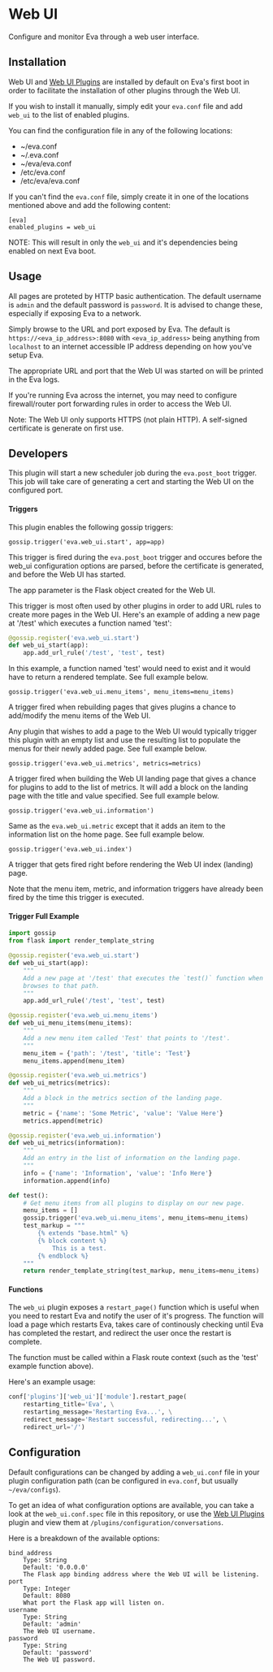 Web UI
======

Configure and monitor Eva through a web user interface.

## Installation

Web UI and [Web UI Plugins](https://github.com/edouardpoitras/eva-web-ui-plugins) are installed by default on Eva's first boot in order to facilitate the installation of other plugins through the Web UI.

If you wish to install it manually, simply edit your `eva.conf` file and add `web_ui` to the list of enabled plugins.

You can find the configuration file in any of the following locations:

* ~/eva.conf
* ~/.eva.conf
* ~/eva/eva.conf
* /etc/eva.conf
* /etc/eva/eva.conf

If you can't find the `eva.conf` file, simply create it in one of the locations mentioned above and add the following content:

    [eva]
    enabled_plugins = web_ui

NOTE: This will result in only the `web_ui` and it's dependencies being enabled on next Eva boot.

## Usage

All pages are proteted by HTTP basic authentication.
The default username is `admin` and the default password is `password`.
It is advised to change these, especially if exposing Eva to a network.

Simply browse to the URL and port exposed by Eva. The default is `https://<eva_ip_address>:8080` with `<eva_ip_address>` being anything from `localhost` to an internet accessible IP address depending on how you've setup Eva.

The appropriate URL and port that the Web UI was started on will be printed in the Eva logs.

If you're running Eva across the internet, you may need to configure firewall/router port forwarding rules in order to access the Web UI.

Note: The Web UI only supports HTTPS (not plain HTTP).
A self-signed certificate is generate on first use.

## Developers

This plugin will start a new scheduler job during the `eva.post_boot` trigger.
This job will take care of generating a cert and starting the Web UI on the configured port.

#### Triggers

This plugin enables the following gossip triggers:

`gossip.trigger('eva.web_ui.start', app=app)`

This trigger is fired during the `eva.post_boot` trigger and occures before the web_ui configuration options are parsed, before the certificate is generated, and before the Web UI has started.

The app parameter is the Flask object created for the Web UI.

This trigger is most often used by other plugins in order to add URL rules to create more pages in the Web UI. Here's an example of adding a new page at '/test' which executes a function named 'test':

```python
@gossip.register('eva.web_ui.start')
def web_ui_start(app):
    app.add_url_rule('/test', 'test', test)
```

In this example, a function named 'test' would need to exist and it would have to return a rendered template. See full example below.

`gossip.trigger('eva.web_ui.menu_items', menu_items=menu_items)`

A trigger fired when rebuilding pages that gives plugins a chance to add/modify the menu items of the Web UI.

Any plugin that wishes to add a page to the Web UI would typically trigger this plugin with an empty list and use the resulting list to populate the menus for their newly added page. See full example below.

`gossip.trigger('eva.web_ui.metrics', metrics=metrics)`

A trigger fired when building the Web UI landing page that gives a chance for plugins to add to the list of metrics. It will add a block on the landing page with the title and value specified. See full example below.

`gossip.trigger('eva.web_ui.information')`

Same as the `eva.web_ui.metric` except that it adds an item to the information list on the home page. See full example below.

`gossip.trigger('eva.web_ui.index')`

A trigger that gets fired right before rendering the Web UI index (landing) page.

Note that the menu item, metric, and information triggers have already been fired by the time this trigger is executed.

#### Trigger Full Example

```python
import gossip
from flask import render_template_string

@gossip.register('eva.web_ui.start')
def web_ui_start(app):
    """
    Add a new page at '/test' that executes the `test()` function when a user
    browses to that path.
    """
    app.add_url_rule('/test', 'test', test)

@gossip.register('eva.web_ui.menu_items')
def web_ui_menu_items(menu_items):
    """
    Add a new menu item called 'Test' that points to '/test'.
    """
    menu_item = {'path': '/test', 'title': 'Test'}
    menu_items.append(menu_item)

@gossip.register('eva.web_ui.metrics')
def web_ui_metrics(metrics):
    """
    Add a block in the metrics section of the landing page.
    """
    metric = {'name': 'Some Metric', 'value': 'Value Here'}
    metrics.append(metric)

@gossip.register('eva.web_ui.information')
def web_ui_metrics(information):
    """
    Add an entry in the list of information on the landing page.
    """
    info = {'name': 'Information', 'value': 'Info Here'}
    information.append(info)

def test():
    # Get menu items from all plugins to display on our new page.
    menu_items = []
    gossip.trigger('eva.web_ui.menu_items', menu_items=menu_items)
    test_markup = """
        {% extends "base.html" %}
        {% block content %}
            This is a test.
        {% endblock %}
    """
    return render_template_string(test_markup, menu_items=menu_items)
```

#### Functions

The `web_ui` plugin exposes a `restart_page()` function which is useful when you need to restart Eva and notify the user of it's progress. The function will load a page which restarts Eva, takes care of continously checking until Eva has completed the restart, and redirect the user once the restart is complete.

The function must be called within a Flask route context (such as the 'test' example function above).

Here's an example usage:

```python
conf['plugins']['web_ui']['module'].restart_page(
    restarting_title='Eva', \
    restarting_message='Restarting Eva...', \
    redirect_message='Restart successful, redirecting...', \
    redirect_url='/')
```

## Configuration

Default configurations can be changed by adding a `web_ui.conf` file in your plugin configuration path (can be configured in `eva.conf`, but usually `~/eva/configs`).

To get an idea of what configuration options are available, you can take a look at the `web_ui.conf.spec` file in this repository, or use the [Web UI Plugins](https://github.com/edouardpoitras/eva-web-ui-plugins) plugin and view them at `/plugins/configuration/conversations`.

Here is a breakdown of the available options:

    bind_address
        Type: String
        Default: '0.0.0.0'
        The Flask app binding address where the Web UI will be listening.
    port
        Type: Integer
        Default: 8080
        What port the Flask app will listen on.
    username
        Type: String
        Default: 'admin'
        The Web UI username.
    password
        Type: String
        Default: 'password'
        The Web UI password.
